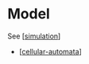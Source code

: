 Model
=====

See [[simulation]]

* [[cellular-automata]]

[//begin]: # "Autogenerated link references for markdown compatibility"
[simulation]: ../../../../../../c:/Users/ac954/code/mapOfComputing/computing/simulation.md "Simulation"
[cellular-automata]: ../../../../../../c:/Users/ac954/code/mapOfComputing/computing/cellular-automata.md "Cellular Automata"
[//end]: # "Autogenerated link references"